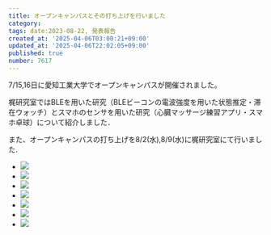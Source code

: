 ```yaml
---
title: オープンキャンパスとその打ち上げを行いました
category:
tags: date:2023-08-22, 発表報告
created_at: '2025-04-06T03:00:21+09:00'
updated_at: '2025-04-06T22:02:05+09:00'
published: true
number: 7617
---
```



7/15,16日に愛知工業大学でオープンキャンパスが開催されました。

梶研究室ではBLEを用いた研究（BLEビーコンの電波強度を用いた状態推定・滞在ウォッチ）とスマホのセンサを用いた研究（心臓マッサージ練習アプリ・スマホ卓球）について紹介しました．

また、オープンキャンパスの打ち上げを8/2(水),8/9(水)に梶研究室にて行いました.

<div class="img-container">
    <ul class="slider">
        <li><img src="https://img.esa.io/uploads/production/attachments/13979/2025/04/06/148142/0ba902fb-a86f-4109-b3a2-a2545946db32.webp"  /></li>
        <li><img src="https://img.esa.io/uploads/production/attachments/13979/2025/04/06/148142/1511b21e-448e-452b-99f8-23d5ec79c2ed.webp"  /></li>
        <li><img src="https://img.esa.io/uploads/production/attachments/13979/2025/04/06/148142/311b65a5-65f3-41e2-bc21-464374f9bca3.webp"  /></li>
        <li><img src="https://img.esa.io/uploads/production/attachments/13979/2025/04/06/148142/78bb1bc8-57d2-44c1-9caa-bc0f3d3ba26e.webp"  /></li>
        <li><img src="https://img.esa.io/uploads/production/attachments/13979/2025/04/06/148142/92c52c36-3ab3-4901-ac2b-08f53dcab64b.webp"  /></li>
        <li><img src="https://img.esa.io/uploads/production/attachments/13979/2025/04/06/148142/b7ac1fcb-9971-4538-8e0b-a5d95b8cf5ba.webp"  /></li>
        <li><img src="https://img.esa.io/uploads/production/attachments/13979/2025/04/06/148142/a11d93d7-cd82-4ce0-b41c-cc4fe2205507.webp"  /></li>
    </ul>
</div>


